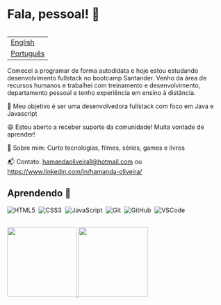 # Fala, pessoal! 👋

<table align="right">
 <tr><td><a href="README_en.md">English</a></td></tr>
 <tr><td><a href="README.md">Português</a></td></tr>
</table>

Comecei a programar de forma autodidata e hoje estou estudando desenvolvimento fullstack no bootcamp Santander. 
Venho da área de recursos humanos e trabalhei com treinamento e desenvolvimento, departamento pessoal e tenho experiência em ensino à distância.


🚀 Meu objetivo é ser uma desenvolvedora fullstack com foco em Java e Javascript

😄 Estou aberto a receber suporte da comunidade! Muita vontade de aprender!

💙 Sobre mim: Curto tecnologias, filmes, séries, games e livros

📬 Contato: hamandaoliveira1@hotmail.com ou https://www.linkedin.com/in/hamanda-oliveira/

## Aprendendo 🚀

![HTML5](https://img.shields.io/badge/HTML5-E34F26.svg?&style=flat&logo=html5&logoColor=white)&nbsp;
![CSS3](https://img.shields.io/badge/CSS3-%231572B6.svg?&style=flat&logo=css3&logoColor=white)&nbsp;
![JavaScript](https://img.shields.io/badge/JAVASCRIPT-323330.svg?&style=flat&logo=javascript&logoColor=%23F7DF1E)&nbsp;
![Git](https://img.shields.io/badge/GIT-%23F05033.svg?&style=flat&logo=git&logoColor=white)&nbsp;
![GitHub](https://img.shields.io/badge/GITHUB-%23121011.svg?&style=flat&logo=github&logoColor=white)&nbsp;
![VSCode](https://img.shields.io/badge/VSCODE-007ACC.svg?&style=flat&logo=visual-studio-code)&nbsp;
<br>
<br>

<div>
  <a href="https://github.com/evilqueensz">
  <img height="160em" src="https://github-readme-stats.vercel.app/api?username=carolandrade1&show_icons=true&theme=default&include_all_commits=true&count_private=true"/>
  <img height="160em" src="https://github-readme-stats.vercel.app/api/top-langs/?username=carolandrade1&layout=compact&langs_count=16&theme=default"/>
<div>
